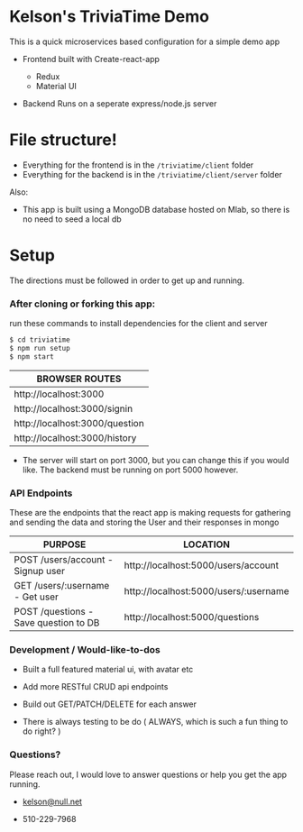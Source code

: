 # Kelson's TriviaTime Demo

This is a quick microservices based configuration for a simple demo app

- Frontend built with Create-react-app

  - Redux
  - Material UI

- Backend Runs on a seperate express/node.js server

# File structure!

- Everything for the frontend is in the `/triviatime/client` folder
- Everything for the backend is in the `/triviatime/client/server` folder

Also:

- This app is built using a MongoDB database hosted on Mlab, so there is no need to seed a local db

# Setup

The directions must be followed in order to get up and running.

### After cloning or forking this app:

run these commands to install dependencies for the client and server

```sh
$ cd triviatime
$ npm run setup
$ npm start
```

| BROWSER ROUTES                 |
| ------------------------------ |
| http://localhost:3000          |
| http://localhost:3000/signin   |
| http://localhost:3000/question |
| http://localhost:3000/history  |

- The server will start on port 3000, but you can change this if you would like. The backend must be running on port 5000 however.

### API Endpoints

These are the endpoints that the react app is making requests for gathering and sending the data and storing the User and their responses in mongo

| PURPOSE                               | LOCATION                              |
| ------------------------------------- | ------------------------------------- |
| POST /users/account - Signup user     | http://localhost:5000/users/account   |
| GET /users/:username - Get user       | http://localhost:5000/users/:username |
| POST /questions - Save question to DB | http://localhost:5000/questions       |

### Development / Would-like-to-dos

- Built a full featured material ui, with avatar etc

- Add more RESTful CRUD api endpoints

- Build out GET/PATCH/DELETE for each answer

- There is always testing to be do ( ALWAYS, which is such a fun thing to do right? )

### Questions?

Please reach out, I would love to answer questions or help you get the app running.

- kelson@null.net

- 510-229-7968
